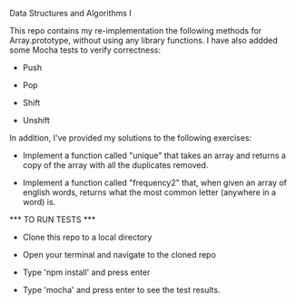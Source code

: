Data Structures and Algorithms I

This repo contains my re-implementation the following methods for
Array.prototype, without using any library functions. I have also addded
some Mocha tests to verify correctness:

  - Push

  - Pop

  - Shift

  - Unshift

In addition, I've provided my solutions to the following exercises:

  - Implement a function called "unique" that takes an array and
     returns a copy of the array with all the duplicates removed.

  - Implement a function called "frequency2" that, when given an array
     of english words, returns what the most common letter
     (anywhere in a word) is.


*** TO RUN TESTS ***

 - Clone this repo to a local directory

 - Open your terminal and navigate to the cloned repo

 - Type 'npm install' and press enter

 - Type 'mocha' and press enter to see the test results.

